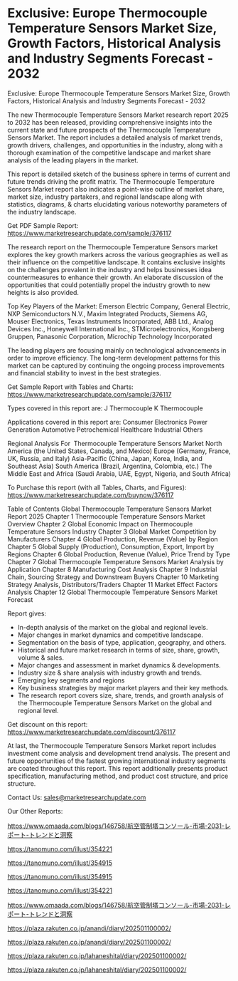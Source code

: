 # Exclusive: Europe Thermocouple Temperature Sensors Market Size, Growth Factors, Historical Analysis and Industry Segments Forecast - 2032
Exclusive: Europe Thermocouple Temperature Sensors Market Size, Growth Factors, Historical Analysis and Industry Segments Forecast - 2032

The new Thermocouple Temperature Sensors Market research report 2025 to 2032 has been released, providing comprehensive insights into the current state and future prospects of the Thermocouple Temperature Sensors Market. The report includes a detailed analysis of market trends, growth drivers, challenges, and opportunities in the industry, along with a thorough examination of the competitive landscape and market share analysis of the leading players in the market.

This report is detailed sketch of the business sphere in terms of current and future trends driving the profit matrix. The Thermocouple Temperature Sensors Market report also indicates a point-wise outline of market share, market size, industry partakers, and regional landscape along with statistics, diagrams, & charts elucidating various noteworthy parameters of the industry landscape.

Get PDF Sample Report: https://www.marketresearchupdate.com/sample/376117

The research report on the Thermocouple Temperature Sensors market explores the key growth markers across the various geographies as well as their influence on the competitive landscape. It contains exclusive insights on the challenges prevalent in the industry and helps businesses idea countermeasures to enhance their growth. An elaborate discussion of the opportunities that could potentially propel the industry growth to new heights is also provided.

Top Key Players of the Market:
Emerson Electric Company, General Electric, NXP Semiconductors N.V., Maxim Integrated Products, Siemens AG, Mouser Electronics, Texas Instruments Incorporated, ABB Ltd., Analog Devices Inc., Honeywell International Inc., STMicroelectronics, Kongsberg Gruppen, Panasonic Corporation, Microchip Technology Incorporated


The leading players are focusing mainly on technological advancements in order to improve efficiency. The long-term development patterns for this market can be captured by continuing the ongoing process improvements and financial stability to invest in the best strategies.

Get Sample Report with Tables and Charts: https://www.marketresearchupdate.com/sample/376117

Types covered in this report are:
J Thermocouple
K Thermocouple


Applications covered in this report are:
Consumer Electronics
Power Generation
Automotive
Petrochemical
Healthcare
Industrial
Others


Regional Analysis For  Thermocouple Temperature Sensors Market
North America (the United States, Canada, and Mexico)
Europe (Germany, France, UK, Russia, and Italy)
Asia-Pacific (China, Japan, Korea, India, and Southeast Asia)
South America (Brazil, Argentina, Colombia, etc.)
The Middle East and Africa (Saudi Arabia, UAE, Egypt, Nigeria, and South Africa)

To Purchase this report (with all Tables, Charts, and Figures): https://www.marketresearchupdate.com/buynow/376117

Table of Contents
Global Thermocouple Temperature Sensors Market Report 2025
Chapter 1 Thermocouple Temperature Sensors Market Overview
Chapter 2 Global Economic Impact on Thermocouple Temperature Sensors Industry
Chapter 3 Global Market Competition by Manufacturers
Chapter 4 Global Production, Revenue (Value) by Region
Chapter 5 Global Supply (Production), Consumption, Export, Import by Regions
Chapter 6 Global Production, Revenue (Value), Price Trend by Type
Chapter 7 Global Thermocouple Temperature Sensors Market Analysis by Application
Chapter 8 Manufacturing Cost Analysis
Chapter 9 Industrial Chain, Sourcing Strategy and Downstream Buyers
Chapter 10 Marketing Strategy Analysis, Distributors/Traders
Chapter 11 Market Effect Factors Analysis
Chapter 12 Global Thermocouple Temperature Sensors Market Forecast

Report gives:

- In-depth analysis of the market on the global and regional levels.
- Major changes in market dynamics and competitive landscape.
- Segmentation on the basis of type, application, geography, and others.
- Historical and future market research in terms of size, share, growth, volume & sales.
- Major changes and assessment in market dynamics & developments.
- Industry size & share analysis with industry growth and trends.
- Emerging key segments and regions
- Key business strategies by major market players and their key methods.
- The research report covers size, share, trends, and growth analysis of the Thermocouple Temperature Sensors Market on the global and regional level.

Get discount on this report: https://www.marketresearchupdate.com/discount/376117

At last, the Thermocouple Temperature Sensors Market report includes investment come analysis and development trend analysis. The present and future opportunities of the fastest growing international industry segments are coated throughout this report. This report additionally presents product specification, manufacturing method, and product cost structure, and price structure.

Contact Us:
sales@marketresearchupdate.com

Our Other Reports:

https://www.omaada.com/blogs/146758/航空管制塔コンソール-市場-2031-レポート-トレンドと洞察

https://tanomuno.com/illust/354221

https://tanomuno.com/illust/354915

https://tanomuno.com/illust/354915

https://tanomuno.com/illust/354221

https://www.omaada.com/blogs/146758/航空管制塔コンソール-市場-2031-レポート-トレンドと洞察

https://plaza.rakuten.co.jp/anandi/diary/202501100002/

https://plaza.rakuten.co.jp/anandi/diary/202501100002/

https://plaza.rakuten.co.jp/lahaneshital/diary/202501100002/

https://plaza.rakuten.co.jp/lahaneshital/diary/202501100002/

